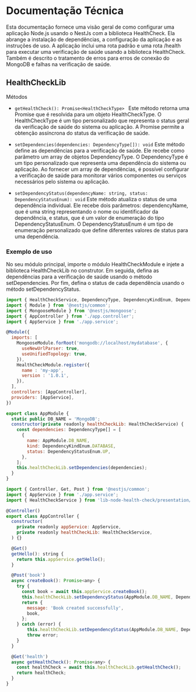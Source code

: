 # Documentação Técnica

Esta documentação fornece uma visão geral de como configurar uma aplicação Node.js usando o NestJs com a biblioteca HealthCheck. Ela abrange a instalação de dependências, a configuração da aplicação e as instruções de uso. A aplicação inclui uma rota padrão e uma rota /health para executar uma verificação de saúde usando a biblioteca HealthCheck. Também é descrito o tratamento de erros para erros de conexão do MongoDB e falhas na verificação de saúde.

## HealthCheckLib

Métodos

- `getHealthCheck(): Promise<HealthCheckType> `
  Este método retorna uma Promise que é resolvida para um objeto HealthCheckType. O HealthCheckType é um tipo personalizado que representa o status geral da verificação de saúde do sistema ou aplicação. A Promise permite a obtenção assíncrona do status da verificação de saúde.

- `setDependencies(dependencies: DependencyType[]): void`
  Este método define as dependências para a verificação de saúde. Ele recebe como parâmetro um array de objetos DependencyType. O DependencyType é um tipo personalizado que representa uma dependência do sistema ou aplicação. Ao fornecer um array de dependências, é possível configurar a verificação de saúde para monitorar vários componentes ou serviços necessários pelo sistema ou aplicação.

- `setDependencyStatus(dependencyName: string, status: DependencyStatusEnum): void`
  Este método atualiza o status de uma dependência individual. Ele recebe dois parâmetros: dependencyName, que é uma string representando o nome ou identificador da dependência, e status, que é um valor de enumeração do tipo DependencyStatusEnum. O DependencyStatusEnum é um tipo de enumeração personalizado que define diferentes valores de status para uma dependência.

### Exemplo de uso

No seu módulo principal, importe o módulo HealthCheckModule e injete a biblioteca HealthCheckLib no construtor. Em seguida, defina as dependências para a verificação de saúde usando o método setDependencies. Por fim, defina o status de cada dependência usando o método setDependencyStatus.

```javascript
import { HealthCheckService, DependencyType, DependencyKindEnum, DependencyStatusEnum } from 'lib-node-health-check';
import { Module } from '@nestjs/common';
import { MongooseModule } from '@nestjs/mongoose';
import { AppController } from './app.controller';
import { AppService } from './app.service';

@Module({
  imports: [
    MongooseModule.forRoot('mongodb://localhost/mydatabase', {
      useNewUrlParser: true,
      useUnifiedTopology: true,
    }),
    HealthCheckModule.register({
      name : 'my-app',
      version : '1.0.1',
    }),
  ],
  controllers: [AppController],
  providers: [AppService],
})

export class AppModule {
  static public DB_NAME = 'MongoDB';
  constructor(private readonly healthCheckLib: HealthCheckService) {
    const dependencies: DependencyType[] = [
      {
        name: AppModule.DB_NAME,
        kind: DependencyKindEnum.DATABASE,
        status: DependencyStatusEnum.UP,
      },
    ];
    this.healthCheckLib.setDependencies(dependencies);
  }
}
```

```javascript
import { Controller, Get, Post } from '@nestjs/common';
import { AppService } from './app.service';
import { HealthCheckService } from 'lib-node-health-check/presentation/nestjs';

@Controller()
export class AppController {
  constructor(
    private readonly appService: AppService,
    private readonly healthCheckLib: HealthCheckService,
  ) {}

  @Get()
  getHello(): string {
    return this.appService.getHello();
  }

  @Post('book')
  async createBook(): Promise<any> {
    try {
      const book = await this.appService.createBook();
      this.healthCheckLib.setDependencyStatus(AppModule.DB_NAME, DependencyStatusEnum.Healthy);
      return {
        message: 'Book created successfully',
        book,
      };
    } catch (error) {
        this.healthCheckLib.setDependencyStatus(AppModule.DB_NAME, DependencyStatusEnum.Unhealthy);
        throw error;
    }
  }

  @Get('health')
  async getHealthCheck(): Promise<any> {
    const healthCheck = await this.healthCheckLib.getHealthCheck();
    return healthCheck;
  }
}
```

